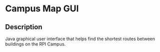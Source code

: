 # Campus Map GUI
## Description
Java graphical user interface that helps find the shortest routes between buildings on the RPI Campus.